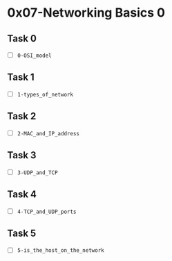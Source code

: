# 0x07-Networking Basics 0

## Task 0
- [ ] `0-OSI_model`

## Task 1
- [ ] `1-types_of_network`

## Task 2
- [ ] `2-MAC_and_IP_address`

## Task 3
- [ ] `3-UDP_and_TCP`

## Task 4
- [ ] `4-TCP_and_UDP_ports`

## Task 5
- [ ] `5-is_the_host_on_the_network`
